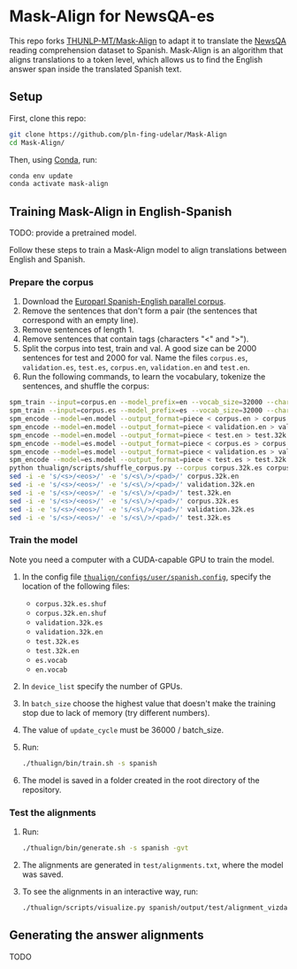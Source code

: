 # Mask-Align for NewsQA-es

This repo forks [THUNLP-MT/Mask-Align](https://github.com/THUNLP-MT/Mask-Align) to adapt it to translate
the [NewsQA](https://www.microsoft.com/en-us/research/project/newsqa-dataset/) reading comprehension dataset to Spanish.
Mask-Align is an algorithm that aligns translations to a token level, which allows us to find the English answer span
inside the translated Spanish text.

## Setup

First, clone this repo:

```bash
git clone https://github.com/pln-fing-udelar/Mask-Align
cd Mask-Align/
```

Then, using [Conda](https://docs.conda.io/en/latest/index.html), run:

```bash
conda env update
conda activate mask-align
```

## Training Mask-Align in English-Spanish

TODO: provide a pretrained model.

Follow these steps to train a Mask-Align model to align translations between English and Spanish.

### Prepare the corpus

1. Download the [Europarl Spanish-English parallel corpus](https://www.statmt.org/europarl/v7/es-en.tgz).
2. Remove the sentences that don't form a pair (the sentences that correspond with an empty line).
3. Remove sentences of length 1.
4. Remove sentences that contain tags (characters "<" and ">").
5. Split the corpus into test, train and val. A good size can be 2000 sentences for test and 2000 for val. Name the
   files `corpus.es`, `validation.es`, `test.es`, `corpus.en`, `validation.en` and `test.en`.
7. Run the following commands, to learn the vocabulary, tokenize the sentences, and shuffle the corpus:

  ```bash
  spm_train --input=corpus.en --model_prefix=en --vocab_size=32000 --character_coverage=1.0 --model_type=unigram
  spm_train --input=corpus.es --model_prefix=es --vocab_size=32000 --character_coverage=1.0 --model_type=unigram
  spm_encode --model=en.model --output_format=piece < corpus.en > corpus.32k.en
  spm_encode --model=en.model --output_format=piece < validation.en > validation.32k.en
  spm_encode --model=en.model --output_format=piece < test.en > test.32k.en
  spm_encode --model=es.model --output_format=piece < corpus.es > corpus.32k.es
  spm_encode --model=es.model --output_format=piece < validation.es > validation.32k.es
  spm_encode --model=es.model --output_format=piece < test.es > test.32k.es
  python thualign/scripts/shuffle_corpus.py --corpus corpus.32k.es corpus.32k.en
  sed -i -e 's/<s>/<eos>/' -e 's/<s\/>/<pad>/' corpus.32k.en
  sed -i -e 's/<s>/<eos>/' -e 's/<s\/>/<pad>/' validation.32k.en
  sed -i -e 's/<s>/<eos>/' -e 's/<s\/>/<pad>/' test.32k.en
  sed -i -e 's/<s>/<eos>/' -e 's/<s\/>/<pad>/' corpus.32k.es
  sed -i -e 's/<s>/<eos>/' -e 's/<s\/>/<pad>/' validation.32k.es
  sed -i -e 's/<s>/<eos>/' -e 's/<s\/>/<pad>/' test.32k.es
  ```

### Train the model

Note you need a computer with a CUDA-capable GPU to train the model.

1. In the config file [`thualign/configs/user/spanish.config`](thualign/configs/user/spanish.config), specify the
   location of the following files:

   * `corpus.32k.es.shuf`
   * `corpus.32k.en.shuf`
   * `validation.32k.es`
   * `validation.32k.en`
   * `test.32k.es`
   * `test.32k.en`
   * `es.vocab`
   * `en.vocab`

2. In `device_list` specify the number of GPUs.
3. In `batch_size` choose the highest value that doesn't make the training stop due to lack of memory (try different
   numbers).
4. The value of `update_cycle` must be 36000 / batch_size.
5. Run:

   ```bash
   ./thualign/bin/train.sh -s spanish
   ```

6. The model is saved in a folder created in the root directory of the repository.

### Test the alignments

1. Run:

   ```bash
   ./thualign/bin/generate.sh -s spanish -gvt
   ``` 

2. The alignments are generated in `test/alignments.txt`, where the model was saved.
3. To see the alignments in an interactive way, run:

   ```bash
   ./thualign/scripts/visualize.py spanish/output/test/alignment_vizdata.pt
   ```

## Generating the answer alignments

TODO
